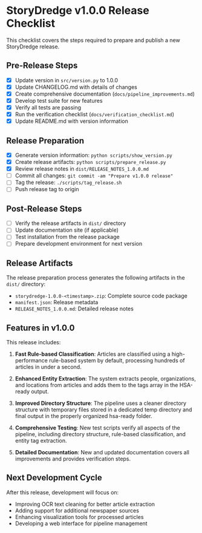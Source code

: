 # StoryDredge v1.0.0 Release Checklist

This checklist covers the steps required to prepare and publish a new StoryDredge release.

## Pre-Release Steps

- [x] Update version in `src/version.py` to 1.0.0
- [x] Update CHANGELOG.md with details of changes
- [x] Create comprehensive documentation (`docs/pipeline_improvements.md`)
- [x] Develop test suite for new features
- [x] Verify all tests are passing
- [x] Run the verification checklist (`docs/verification_checklist.md`)
- [x] Update README.md with version information

## Release Preparation

- [x] Generate version information: `python scripts/show_version.py`
- [x] Create release artifacts: `python scripts/prepare_release.py`
- [x] Review release notes in `dist/RELEASE_NOTES_1.0.0.md`
- [ ] Commit all changes: `git commit -am "Prepare v1.0.0 release"`
- [ ] Tag the release: `./scripts/tag_release.sh`
- [ ] Push release tag to origin

## Post-Release Steps

- [ ] Verify the release artifacts in `dist/` directory
- [ ] Update documentation site (if applicable)
- [ ] Test installation from the release package
- [ ] Prepare development environment for next version

## Release Artifacts

The release preparation process generates the following artifacts in the `dist/` directory:

- `storydredge-1.0.0-<timestamp>.zip`: Complete source code package
- `manifest.json`: Release metadata
- `RELEASE_NOTES_1.0.0.md`: Detailed release notes

## Features in v1.0.0

This release includes:

1. **Fast Rule-based Classification**: Articles are classified using a high-performance rule-based system by default, processing hundreds of articles in under a second.

2. **Enhanced Entity Extraction**: The system extracts people, organizations, and locations from articles and adds them to the tags array in the HSA-ready output.

3. **Improved Directory Structure**: The pipeline uses a cleaner directory structure with temporary files stored in a dedicated temp directory and final output in the properly organized hsa-ready folder.

4. **Comprehensive Testing**: New test scripts verify all aspects of the pipeline, including directory structure, rule-based classification, and entity tag extraction.

5. **Detailed Documentation**: New and updated documentation covers all improvements and provides verification steps.

## Next Development Cycle

After this release, development will focus on:

- Improving OCR text cleaning for better article extraction
- Adding support for additional newspaper sources
- Enhancing visualization tools for processed articles
- Developing a web interface for pipeline management 